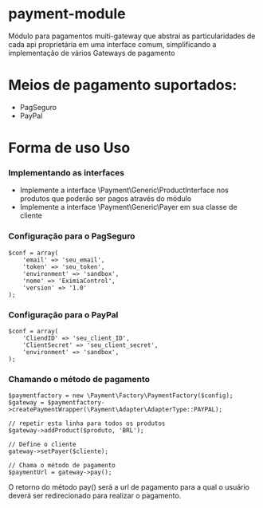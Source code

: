 
# payment-module
Módulo para pagamentos muiti-gateway que abstrai as particularidades de cada api proprietária em uma interface comum, simplificando a implementação de vários Gateways de pagamento


# Meios de pagamento suportados:
- PagSeguro
- PayPal

# Forma de uso Uso

### Implementando as interfaces
- Implemente a interface \Payment\Generic\ProductInterface nos produtos que poderão ser pagos através do módulo
- Implemente a interface \Payment\Generic\Payer em sua classe de cliente

### Configuração para o PagSeguro

    $conf = array(
        'email' => 'seu_email',
        'token' => 'seu_token',
        'environment' => 'sandbox',
        'nome' => 'EximiaControl',
        'version' => '1.0'
    );

### Configuração para o PayPal

    $conf = array(
        'CliendID' => 'seu_client_ID',
        'ClientSecret' => 'seu_client_secret',
        'environment' => 'sandbox',
    );

### Chamando o método de pagamento

    $paymentfactory = new \Payment\Factory\PaymentFactory($config);
    $gateway = $paymentfactory->createPaymentWrapper(\Payment\Adapter\AdapterType::PAYPAL);
    
    // repetir esta linha para todos os produtos
    $gateway->addProduct($produto, 'BRL');

    // Define o cliente
    gateway->setPayer($cliente);
    
    // Chama o método de pagamento
    $paymentUrl = gateway->pay();

O retorno do método pay() será a url de pagamento para a qual o usuário deverá ser redirecionado para realizar o pagamento.
